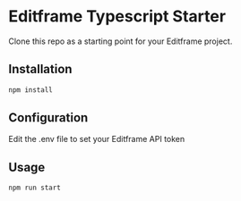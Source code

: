 # Editframe Typescript Starter

Clone this repo as a starting point for your Editframe project.

## Installation

```bash
npm install
```

## Configuration

Edit the .env file to set your Editframe API token

## Usage

```bash
npm run start
```
